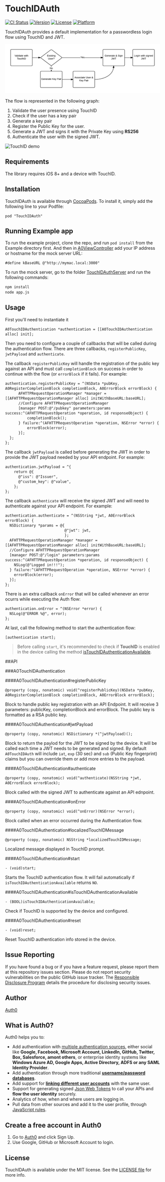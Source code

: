 # TouchIDAuth

[![CI Status](http://img.shields.io/travis/auth0/TouchIDAuth.svg?style=flat)](https://travis-ci.org/auth0/TouchIDAuth)
[![Version](https://img.shields.io/cocoapods/v/TouchIDAuth.svg?style=flat)](http://cocoadocs.org/docsets/TouchIDAuth)
[![License](https://img.shields.io/cocoapods/l/TouchIDAuth.svg?style=flat)](http://cocoadocs.org/docsets/TouchIDAuth)
[![Platform](https://img.shields.io/cocoapods/p/TouchIDAuth.svg?style=flat)](http://cocoadocs.org/docsets/TouchIDAuth)

TouchIDAuth provides a default implementation for a passwordless login flow using TouchID and JWT.

![TouchID Flow](/Flow.png "TouchID Flow")

The flow is represented in the following graph:

1. Validate the user presence using TouchID
1. Check if the user has a key pair
  1. Generate a key pair
  1. Register the Public Key for the user.
1. Generate a JWT and signs it with the Private Key using **RS256**
1. Authenticate the user with the signed JWT.

![TouchID demo](https://cloudup.com/cyDR07xBX3j+)

## Requirements

The library requires iOS 8+ and a device with TouchID.

## Installation

TouchIDAuth is available through [CocoaPods](http://cocoapods.org). To install
it, simply add the following line to your Podfile:

    pod "TouchIDAuth"

## Running Example app

To run the example project, clone the repo, and run `pod install` from the Example directory first.
And then in [A0ViewController](https://github.com/auth0/TouchIDAuth/blob/master/Example/TouchIDAuth/A0ViewController.m#L32) add your IP address or hostname for the mock server URL:

```objc
#define kBaseURL @"http://mymac.local:3000"
```

To run the mock server, go to the folder [TouchIDAuthServer](https://github.com/auth0/TouchIDAuth/tree/master/Example/TouchIDAuthServer) and run the following commands:
```bash
npm install
node app.js
```

## Usage

First you'll need to instantiate it
```objc
A0TouchIDAuthentication *authentication = [[A0TouchIDAuthentication alloc] init];
```
Then you need to configure a couple of callbacks that will be called during the authentication flow. There are three callbacks, `registerPublicKey`, `jwtPayload` and `authenticate`.

The callback `registerPublicKey` will handle the registration of the public key against an API and must call `completionBlock` on success in order to continue with the flow (or `errorBlock` if it fails). For example:

```objc
authentication.registerPublicKey = ^(NSData *pubKey, A0RegisterCompletionBlock completionBlock, A0ErrorBlock errorBlock) {
      AFHTTPRequestOperationManager *manager = [[AFHTTPRequestOperationManager alloc] initWithBaseURL:baseURL];
      //Configure AFHTTPRequestOperationManager
      [manager POST:@"/pubkey" parameters:params success:^(AFHTTPRequestOperation *operation, id responseObject) {
          completionBlock();
      } failure:^(AFHTTPRequestOperation *operation, NSError *error) {
          errorBlock(error);
      }];
  };
};
```

 The callback `jwtPayload` is called before generating the JWT in order to provide the JWT payload needed by your API endpoint. For example:

```objc
authentication.jwtPayload = ^{
    return @{
      @"iss": @"Issuer",
      @"custom_key": @"value",
    };
};
```
 The callback `authenticate` will receive the signed JWT and will need to authenticate against your API endpoint. For example:

```objc
authentication.authenticate = ^(NSString *jwt, A0ErrorBlock errorBlock) {
  NSDictionary *params = @{
                           @"jwt": jwt,
                           };
  AFHTTPRequestOperationManager *manager = [[AFHTTPRequestOperationManager alloc] initWithBaseURL:baseURL];
  //Configure AFHTTPRequestOperationManager
  [manager POST:@"/login" parameters:params success:^(AFHTTPRequestOperation *operation, id responseObject) {
    NSLog(@"Logged in!!!");
  } failure:^(AFHTTPRequestOperation *operation, NSError *error) {
    errorBlock(error);
  }];
};
```

There is an extra callback `onError` that will be called whenever an error ocurrs while executing the Auth flow:
```objc
authentication.onError = ^(NSError *error) {
  NSLog(@"ERROR %@", error);
};
```

At last, call the following method to start the authentication flow:
```objc
[authentication start];
```
> Before calling `start`, it's recommended to check if **TouchID** is enabled in the device calling the method [isTouchIDAuthenticationAvailable](#a0touchidauthenticationistouchidauthenticationavailable).

##API

###A0TouchIDAuthentication

####A0TouchIDAuthentication#registerPublicKey
```objc
@property (copy, nonatomic) void(^registerPublicKey)(NSData *pubKey, A0RegisterCompletionBlock completionBlock, A0ErrorBlock errorBlock);
```
Block to handle public key registration with an API Endpoint. It will receive 3 parameters: publicKey, completionBlock and errorBlock. The public key is formatted as a RSA public key.

####A0TouchIDAuthentication#jwtPayload
```objc
@property (copy, nonatomic) NSDictionary *(^jwtPayload)();
```
Block to return the paylod for the JWT to be signed by the device. It will be called each time a JWT needs to be generated and signed. By default `A0TouchIDAuth` will include `iat`, `exp` (30 sec) and `sub` (Public Key fingerprint) claims but you can override them or add more entries to the payload.

####A0TouchIDAuthentication#authenticate
```objc
@property (copy, nonatomic) void(^authenticate)(NSString *jwt, A0ErrorBlock errorBlock);
```
Block called with the signed JWT to authenticate against an API ednpoint.

####A0TouchIDAuthentication#onError
```objc
@property (copy, nonatomic) void(^onError)(NSError *error);
```
Block called when an error occurred during the Authentication flow.

####A0TouchIDAuthentication#localizedTouchIDMessage
```objc
@property (copy, nonatomic) NSString *localizedTouchIDMessage;
```
Localized message displayed in TouchID prompt.

####A0TouchIDAuthentication#start
```objc
- (void)start;
```
Starts the TouchID authentication flow. It will fail automatically if `isTouchIDAuthenticationAvailable` returns `NO`.

####A0TouchIDAuthentication#isTouchIDAuthenticationAvailable
```objc
- (BOOL)isTouchIDAuthenticationAvailable;
```
Check if TouchID is supported by the device and configured.

####A0TouchIDAuthentication#reset
```objc
- (void)reset;
```
Reset TouchID authentication info stored in the device.

## Issue Reporting

If you have found a bug or if you have a feature request, please report them at this repository issues section. Please do not report security vulnerabilities on the public GitHub issue tracker. The [Responsible Disclosure Program](https://auth0.com/whitehat) details the procedure for disclosing security issues.

## Author

[Auth0](auth0.com)

## What is Auth0?

Auth0 helps you to:

* Add authentication with [multiple authentication sources](https://docs.auth0.com/identityproviders), either social like **Google, Facebook, Microsoft Account, LinkedIn, GitHub, Twitter, Box, Salesforce, amont others**, or enterprise identity systems like **Windows Azure AD, Google Apps, Active Directory, ADFS or any SAML Identity Provider**.
* Add authentication through more traditional **[username/password databases](https://docs.auth0.com/mysql-connection-tutorial)**.
* Add support for **[linking different user accounts](https://docs.auth0.com/link-accounts)** with the same user.
* Support for generating signed [Json Web Tokens](https://docs.auth0.com/jwt) to call your APIs and **flow the user identity** securely.
* Analytics of how, when and where users are logging in.
* Pull data from other sources and add it to the user profile, through [JavaScript rules](https://docs.auth0.com/rules).

## Create a free account in Auth0

1. Go to [Auth0](https://auth0.com) and click Sign Up.
2. Use Google, GitHub or Microsoft Account to login.

## License

TouchIDAuth is available under the MIT license. See the [LICENSE file](https://github.com/auth0/TouchIDAuth/blob/master/LICENSE) for more info.
